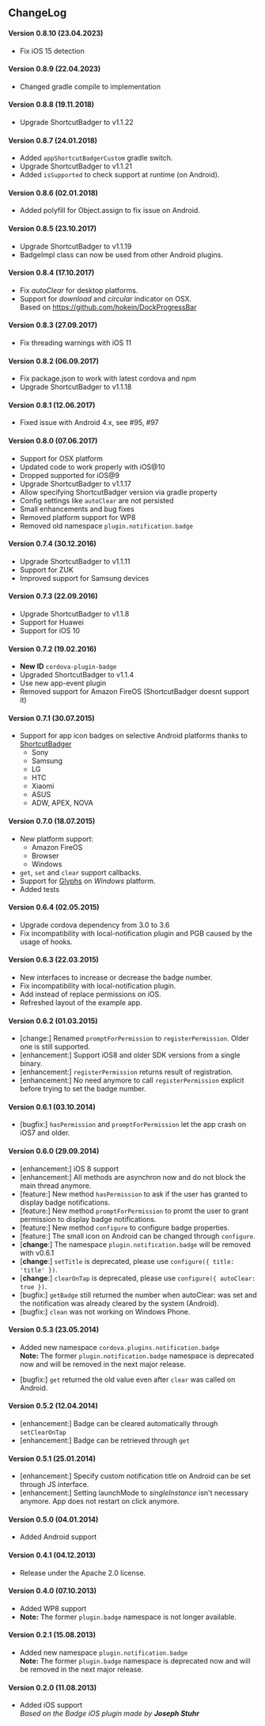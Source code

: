 ## ChangeLog

#### Version 0.8.10 (23.04.2023)
- Fix iOS 15 detection

#### Version 0.8.9 (22.04.2023)
- Changed gradle compile to implementation

#### Version 0.8.8 (19.11.2018)
- Upgrade ShortcutBadger to v1.1.22

#### Version 0.8.7 (24.01.2018)
- Added `appShortcutBadgerCustom` gradle switch.
- Upgrade ShortcutBadger to v1.1.21
- Added `isSupported` to check support at runtime (on Android).

#### Version 0.8.6 (02.01.2018)
- Added polyfill for Object.assign to fix issue on Android.

#### Version 0.8.5 (23.10.2017)
- Upgrade ShortcutBadger to v1.1.19
- BadgeImpl class can now be used from other Android plugins.

#### Version 0.8.4 (17.10.2017)
- Fix _autoClear_ for desktop platforms.
- Support for _download_ and _circular_ indicator on OSX.
  <br>Based on https://github.com/hokein/DockProgressBar

#### Version 0.8.3 (27.09.2017)
- Fix threading warnings with iOS 11

#### Version 0.8.2 (06.09.2017)
- Fix package.json to work with latest cordova and npm
- Upgrade ShortcutBadger to v1.1.18

#### Version 0.8.1 (12.06.2017)
- Fixed issue with Android 4.x, see #95, #97

#### Version 0.8.0 (07.06.2017)
- Support for OSX platform
- Updated code to work properly with iOS@10
- Dropped supported for iOS@9
- Upgrade ShortcutBadger to v1.1.17
- Allow specifying ShortcutBadger version via gradle property
- Config settings like `autoClear` are not persisted
- Small enhancements and bug fixes
- Removed platform support for WP8
- Removed old namespace `plugin.notification.badge`

#### Version 0.7.4 (30.12.2016)
- Upgrade ShortcutBadger to v1.1.11
- Support for ZUK
- Improved support for Samsung devices

#### Version 0.7.3 (22.09.2016)
- Upgrade ShortcutBadger to v1.1.8
- Support for Huawei
- Support for iOS 10

#### Version 0.7.2 (19.02.2016)
- __New ID__ `cordova-plugin-badge`
- Upgraded ShortcutBadger to v1.1.4
- Use new app-event plugin
- Removed support for Amazon FireOS (ShortcutBadger doesnt support it)

#### Version 0.7.1 (30.07.2015)
- Support for app icon badges on selective Android platforms thanks to [ShortcutBadger](https://github.com/leolin310148/ShortcutBadger)
  - Sony
  - Samsung
  - LG
  - HTC
  - Xiaomi
  - ASUS
  - ADW, APEX, NOVA

#### Version 0.7.0 (18.07.2015)
- New platform support:
  - Amazon FireOS
  - Browser
  - Windows
- `get`, `set` and `clear` support callbacks.
- Support for [Glyphs](https://msdn.microsoft.com/de-de/library/windows/apps/hh779719#phone_badge) on _Windows_ platform.
- Added tests

#### Version 0.6.4 (02.05.2015)
- Upgrade cordova dependency from 3.0 to 3.6
- Fix incompatibility with local-notification plugin and PGB caused by the usage of hooks.

#### Version 0.6.3 (22.03.2015)
- New interfaces to increase or decrease the badge number.
- Fix incompatibility with local-notification plugin.
- Add instead of replace permissions on iOS.
- Refreshed layout of the example app.

#### Version 0.6.2 (01.03.2015)
- [change:] Renamed `promptForPermission` to `registerPermission`. Older one is still supported.
- [enhancement:] Support iOS8 and older SDK versions from a single binary.
- [enhancement:] `registerPermission` returns result of registration.
- [enhancement:] No need anymore to call `registerPermission` explicit before trying to set the badge number.

#### Version 0.6.1 (03.10.2014)
- [bugfix:] `hasPermission` and `promptForPermission` let the app crash on iOS7 and older.

#### Version 0.6.0 (29.09.2014)
- [enhancement:] iOS 8 support
- [enhancement:] All methods are asynchron now and do not block the main thread anymore.
- [feature:] New method `hasPermission` to ask if the user has granted to display badge notifications.
- [feature:] New method `promptForPermission` to promt the user to grant permission to display badge notifications.
- [feature:] New method `configure` to configure badge properties.
- [feature:] The small icon on Android can be changed through `configure`.
- [**change**:] The namespace `plugin.notification.badge` will be removed with v0.6.1
- [**change**:] `setTitle` is deprecated, please use `configure({ title: 'title' })`.
- [**change**:] `clearOnTap` is deprecated, please use `configure({ autoClear: true })`.
- [bugfix:] `getBadge` still returned the number when autoClear: was set and the notification was already cleared by the system (Android).
- [bugfix:] `clean` was not working on Windows Phone.

#### Version 0.5.3 (23.05.2014)
- Added new namespace `cordova.plugins.notification.badge`<br>
  **Note:** The former `plugin.notification.badge` namespace is deprecated now and will be removed in the next major release.

- [bugfix:] `get` returned the old value even after `clear` was called on Android.

#### Version 0.5.2 (12.04.2014)
- [enhancement:] Badge can be cleared automatically through `setClearOnTap`
- [enhancement:] Badge can be retrieved through `get`

#### Version 0.5.1 (25.01.2014)
- [enhancement:] Specify custom notification title on Android can be set through JS interface.
- [enhancement:] Setting launchMode to *singleInstance* isn't necessary anymore. App does not restart on click anymore.

#### Version 0.5.0 (04.01.2014)
- Added Android support

#### Version 0.4.1 (04.12.2013)
- Release under the Apache 2.0 license.

#### Version 0.4.0 (07.10.2013)
- Added WP8 support
- **Note:** The former `plugin.badge` namespace is not longer available.

#### Version 0.2.1 (15.08.2013)
- Added new namespace `plugin.notification.badge`<br>
  **Note:** The former `plugin.badge` namespace is deprecated now and will be removed in the next major release.

#### Version 0.2.0 (11.08.2013)
- Added iOS support<br>
  *Based on the Badge iOS plugin made by* ***Joseph Stuhr***
